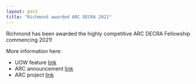 ```yaml
---
layout: post
title: "Richmond awarded ARC DECRA 2021"
---
```


Richmond has been awarded the highly competitive ARC DECRA Fellowship commencing 2021! 

More information here:
* UOW feature [link](https://www.uow.edu.au/media/2020/early-career-researchers-awarded-26m-in-arc-funding.php)
* ARC announcement [link](https://www.arc.gov.au/grants/grant-outcomes/selection-outcome-reports/selection-report-discovery-early-career-researcher-award-2021)
* ARC project [link](https://rms.arc.gov.au/RMS/Report/Download/Report/a3f6be6e-33f7-4fb5-98a6-7526aaa184cf/219)

